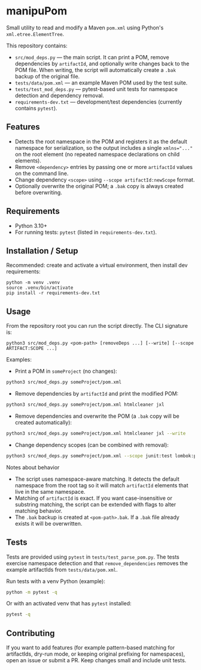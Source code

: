 # manipuPom

Small utility to read and modify a Maven `pom.xml` using Python's
`xml.etree.ElementTree`.

This repository contains:

- `src/mod_deps.py` — the main script. It can print a POM, remove
  dependencies by `artifactId`, and optionally write changes back to the
  POM file. When writing, the script will automatically create a
  `.bak` backup of the original file.
- `tests/data/pom.xml` — an example Maven POM used by the test suite.
- `tests/test_mod_deps.py` — pytest-based unit tests for namespace
  detection and dependency removal.
- `requirements-dev.txt` — development/test dependencies (currently
  contains `pytest`).

## Features

- Detects the root namespace in the POM and registers it as the default
  namespace for serialization, so the output includes a single
  `xmlns="..."` on the root element (no repeated namespace
  declarations on child elements).
- Remove `<dependency>` entries by passing one or more `artifactId`
  values on the command line.
- Change dependency `<scope>` using `--scope artifactId:newScope` format.
- Optionally overwrite the original POM; a `.bak` copy is always
  created before overwriting.

## Requirements

- Python 3.10+
- For running tests: `pytest` (listed in `requirements-dev.txt`).

## Installation / Setup

Recommended: create and activate a virtual environment, then install
dev requirements:

```
python -m venv .venv
source .venv/bin/activate
pip install -r requirements-dev.txt
```

## Usage

From the repository root you can run the script directly. The CLI
signature is:

```
python3 src/mod_deps.py <pom-path> [removeDeps ...] [--write] [--scope ARTIFACT:SCOPE ...]
```

Examples:

- Print a POM in `someProject` (no changes):

```bash
python3 src/mod_deps.py someProject/pom.xml
```

- Remove dependencies by `artifactId` and print the modified POM:

```bash
python3 src/mod_deps.py someProject/pom.xml htmlcleaner jxl
```

- Remove dependencies and overwrite the POM (a `.bak` copy will be
  created automatically):

```bash
python3 src/mod_deps.py someProject/pom.xml htmlcleaner jxl --write
```

- Change dependency scopes (can be combined with removal):

```bash
python3 src/mod_deps.py someProject/pom.xml --scope junit:test lombok:provided
```

Notes about behavior
- The script uses namespace-aware matching. It detects the default
  namespace from the root tag so it will match `artifactId` elements
  that live in the same namespace.
- Matching of `artifactId` is exact. If you want case-insensitive or
  substring matching, the script can be extended with flags to alter
  matching behavior.
- The `.bak` backup is created at `<pom-path>.bak`. If a `.bak` file
  already exists it will be overwritten.

## Tests

Tests are provided using `pytest` in `tests/test_parse_pom.py`. The
tests exercise namespace detection and that `remove_dependencies`
removes the example artifactIds from `tests/data/pom.xml`.

Run tests with a venv Python (example):

```bash
python -m pytest -q
```

Or with an activated venv that has `pytest` installed:

```bash
pytest -q
```

## Contributing

If you want to add features (for example pattern-based matching for
artifactIds, dry-run mode, or keeping original prefixing for namespaces),
open an issue or submit a PR. Keep changes small and include unit tests.
